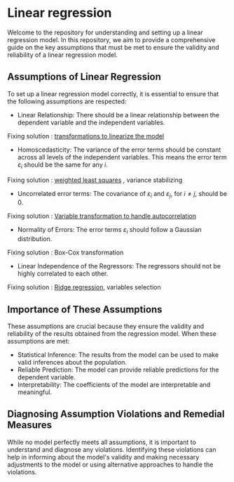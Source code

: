 # Linear regression

Welcome to the repository for understanding and setting up a linear regression model. In this repository, we aim to provide a comprehensive guide on the key assumptions that must be met to ensure the validity and reliability of a linear regression model.

## Assumptions of Linear Regression
To set up a linear regression model correctly, it is essential to ensure that the following assumptions are respected:

  - Linear Relationship:
There should be a linear relationship between the dependent variable and the independent variables.

Fixing solution : [transformations to linearize the model](Transformation-to-linearize-the-model.md) 
  
  - Homoscedasticity:
The variance of the error terms should be constant across all levels of the independent variables. This means the error term $\varepsilon_i$ should be the same for any $i$. 

Fixing solution : [weighted least squares](Weighted-Least-Squares.md) , variance stabilizing
  
  - Uncorrelated error terms:
The covariance of $\varepsilon_i$ and $\varepsilon_j$, for $i\neq j$, should be 0.

Fixing solution : [Variable transformation to handle autocorrelation](autocorrelation.md)
  
  - Normality of Errors:
The error terms $\varepsilon_i$ should follow a Gaussian distribution.

Fixing solution : Box-Cox transformation
  
  - Linear Independence of the Regressors:
The regressors should not be highly correlated to each other.

Fixing solution : [Ridge regression](Multicollinearity-part1.md), variables selection
   

## Importance of These Assumptions
These assumptions are crucial because they ensure the validity and reliability of the results obtained from the regression model. When these assumptions are met:

  - Statistical Inference: The results from the model can be used to make valid inferences about the population.
  - Reliable Prediction: The model can provide reliable predictions for the dependent variable.
  - Interpretability: The coefficients of the model are interpretable and meaningful.

## Diagnosing Assumption Violations and Remedial Measures
While no model perfectly meets all assumptions, it is important to understand and diagnose any violations. Identifying these violations can help in informing about the model's validity and making necessary adjustments to the model or using alternative approaches to handle the violations. 






